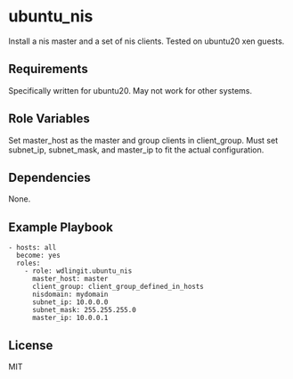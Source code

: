 ubuntu_nis
=========

Install a nis master and a set of nis clients. Tested on ubuntu20 xen guests.

Requirements
------------

Specifically written for ubuntu20. May not work for other systems.

Role Variables
--------------

Set master_host as the master and group clients in client_group. Must set subnet_ip, subnet_mask, and master_ip to fit the actual configuration.

Dependencies
------------

None. 

Example Playbook
----------------

    - hosts: all
      become: yes
      roles:
        - role: wdlingit.ubuntu_nis
          master_host: master
          client_group: client_group_defined_in_hosts
          nisdomain: mydomain
          subnet_ip: 10.0.0.0
          subnet_mask: 255.255.255.0
          master_ip: 10.0.0.1

License
-------

MIT
